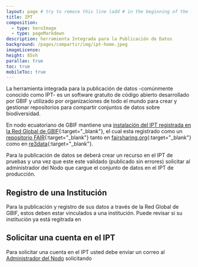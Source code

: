 ```yaml
---
layout: page # try to remoce this line (add # in the beginning of the line to make it a comment) - then the layout will change, but the content remain the same
title: IPT
composition:
  - type: heroImage
  - type: pageMarkdown
description: herramienta Integrada para la Publicación de Datos
background: /pages/compartir/img/ipt-home.jpeg
imageLicense:
height: 85vh
parallax: true
toc: true
mobileToc: true
---
```


La herramienta integrada para la publicación de datos -comúnmente conocido como IPT- es un software gratuito de código abierto desarrollado por GBIF y utilizado por organizaciones de todo el mundo para crear y gestionar repositorios para compartir conjuntos de datos sobre biodiversidad.

En nodo ecuatoriano de GBIF mantiene una [instalación del IPT registrada en la Red Global de GBIF](https://www.gbif.org/installation/9df8109c-684d-416b-819b-7bc09adc500b){:target="_blank"}, el cual esta registrado como un [repositorio FAIR](https://www.go-fair.org/fair-principles/){:target="_blank"} tanto en [fairsharing.org](https://doi.org/10.25504/FAIRsharing.53342f){:target="_blank"} como en [re3data](http://doi.org/10.17616/R31NJNFS){:target="_blank"}.

Para la publicación de datos se deberá crear un recurso en el IPT de pruebas y una vez que este este validado (publicado sin errores) solicitar al administrador del Nodo que cargue el conjunto de datos en el IPT de producción.

## Registro de una Institución

Para la publicación y registro de sus datos a través de la Red Global de GBIF, estos deben estar vinculados a una institución. Puede revisar si su institución ya está regitrada en 

## Solicitar una cuenta en el IPT

Para solicitar una cuenta en el IPT usted debe enviar un correo al [Administrador del Nodo](mailto:victor.chocho@ambiente.gob.ec) solicitando 
